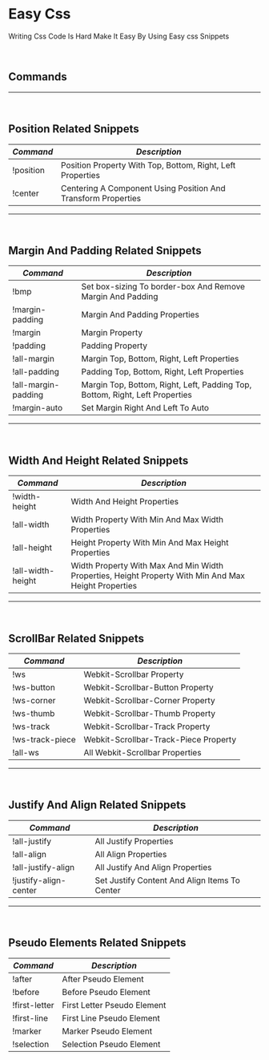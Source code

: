 # Easy Css

Writing Css Code Is Hard Make It Easy By Using Easy css Snippets

<br>

## Commands

---
<br>

## Position Related Snippets

| *Command* | *Description*                                                                                   
| ----------- | ---------------------------------------|
| !position       | Position Property With Top, Bottom, Right, Left Properties              |
| !center      | Centering A Component Using Position And Transform Properties              |

---
<br>

## Margin And Padding Related Snippets

| *Command* | *Description*                                                                                   
| ----------- | ---------------------------------------|
| !bmp       | Set box-sizing To border-box And Remove Margin And Padding             |
| !margin-padding     | Margin And Padding Properties             |
| !margin     | Margin Property           |
| !padding     | Padding Property           |
| !all-margin     | Margin Top, Bottom, Right, Left Properties         |
| !all-padding     | Padding Top, Bottom, Right, Left Properties        |
| !all-margin-padding    | Margin Top, Bottom, Right, Left, Padding Top, Bottom, Right, Left Properties        |
| !margin-auto    | Set Margin Right And Left To Auto        |

---
<br>

## Width And Height Related Snippets

| *Command* | *Description*                                                                                   
| ----------- | ---------------------------------------|
| !width-height      | Width And Height Properties             |
| !all-width      | Width Property With Min And Max Width Properties             |
| !all-height      | Height Property With Min And Max Height Properties            |
| !all-width-height      | Width Property With Max And Min Width Properties, Height Property With Min And Max Height Properties            |

---
<br>

## ScrollBar Related Snippets

| *Command* | *Description*                                                                                   
| ----------- | ---------------------------------------|
| !ws      | Webkit-Scrollbar Property            |
| !ws-button      | Webkit-Scrollbar-Button Property            |
| !ws-corner      | Webkit-Scrollbar-Corner Property            |
| !ws-thumb      | Webkit-Scrollbar-Thumb Property            |
| !ws-track      | Webkit-Scrollbar-Track Property            |
| !ws-track-piece      | Webkit-Scrollbar-Track-Piece Property            |
| !all-ws      | All Webkit-Scrollbar Properties            |

---
<br>

## Justify And Align Related Snippets

| *Command* | *Description*                                                                                   
| ----------- | ---------------------------------------|
| !all-justify      | All Justify Properties            |
| !all-align      | All Align Properties            |
| !all-justify-align      | All Justify And Align Properties            |
| !justify-align-center      | Set Justify Content And Align Items To Center            |

---
<br>

## Pseudo Elements Related Snippets

| *Command* | *Description*                                                                                   
| ----------- | ---------------------------------------|
| !after      | After Pseudo Element            |
| !before      | Before Pseudo Element            |
| !first-letter      | First Letter Pseudo Element            |
| !first-line      | First Line Pseudo Element            |
| !marker      | Marker Pseudo Element            |
| !selection      | Selection Pseudo Element           |
